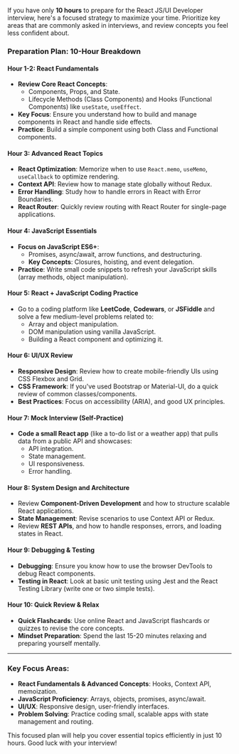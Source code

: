 If you have only **10 hours** to prepare for the React JS/UI Developer interview, here's a focused strategy to maximize your time. Prioritize key areas that are commonly asked in interviews, and review concepts you feel less confident about.

### **Preparation Plan: 10-Hour Breakdown**

#### **Hour 1-2: React Fundamentals**
- **Review Core React Concepts**:
  - Components, Props, and State.
  - Lifecycle Methods (Class Components) and Hooks (Functional Components) like `useState`, `useEffect`.
- **Key Focus**: Ensure you understand how to build and manage components in React and handle side effects.
- **Practice**: Build a simple component using both Class and Functional components.

#### **Hour 3: Advanced React Topics**
- **React Optimization**: Memorize when to use `React.memo`, `useMemo`, `useCallback` to optimize rendering.
- **Context API**: Review how to manage state globally without Redux.
- **Error Handling**: Study how to handle errors in React with Error Boundaries.
- **React Router**: Quickly review routing with React Router for single-page applications.
  
#### **Hour 4: JavaScript Essentials**
- **Focus on JavaScript ES6+**: 
  - Promises, async/await, arrow functions, and destructuring.
  - **Key Concepts**: Closures, hoisting, and event delegation.
- **Practice**: Write small code snippets to refresh your JavaScript skills (array methods, object manipulation).

#### **Hour 5: React + JavaScript Coding Practice**
- Go to a coding platform like **LeetCode**, **Codewars**, or **JSFiddle** and solve a few medium-level problems related to:
  - Array and object manipulation.
  - DOM manipulation using vanilla JavaScript.
  - Building a React component and optimizing it.

#### **Hour 6: UI/UX Review**
- **Responsive Design**: Review how to create mobile-friendly UIs using CSS Flexbox and Grid.
- **CSS Framework**: If you've used Bootstrap or Material-UI, do a quick review of common classes/components.
- **Best Practices**: Focus on accessibility (ARIA), and good UX principles.

#### **Hour 7: Mock Interview (Self-Practice)**
- **Code a small React app** (like a to-do list or a weather app) that pulls data from a public API and showcases:
  - API integration.
  - State management.
  - UI responsiveness.
  - Error handling.

#### **Hour 8: System Design and Architecture**
- Review **Component-Driven Development** and how to structure scalable React applications.
- **State Management**: Revise scenarios to use Context API or Redux.
- Review **REST APIs**, and how to handle responses, errors, and loading states in React.
  
#### **Hour 9: Debugging & Testing**
- **Debugging**: Ensure you know how to use the browser DevTools to debug React components.
- **Testing in React**: Look at basic unit testing using Jest and the React Testing Library (write one or two simple tests).
  
#### **Hour 10: Quick Review & Relax**
- **Quick Flashcards**: Use online React and JavaScript flashcards or quizzes to revise the core concepts.
- **Mindset Preparation**: Spend the last 15-20 minutes relaxing and preparing yourself mentally.

---

### Key Focus Areas:
- **React Fundamentals & Advanced Concepts**: Hooks, Context API, memoization.
- **JavaScript Proficiency**: Arrays, objects, promises, async/await.
- **UI/UX**: Responsive design, user-friendly interfaces.
- **Problem Solving**: Practice coding small, scalable apps with state management and routing.

This focused plan will help you cover essential topics efficiently in just 10 hours. Good luck with your interview!